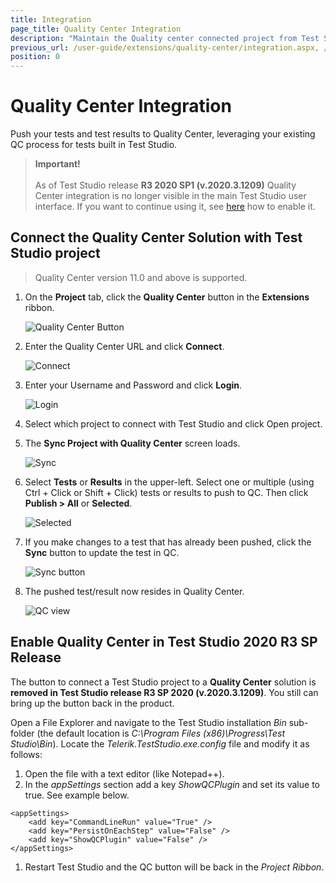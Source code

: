 ```yaml
---
title: Integration
page_title: Quality Center Integration
description: "Maintain the Quality center connected project from Test Studio"
previous_url: /user-guide/extensions/quality-center/integration.aspx, /user-guide/extensions/quality-center/integration
position: 0
---
```

# Quality Center Integration

Push your tests and test results to Quality Center, leveraging your existing QC process for tests built in Test Studio.

> __Important!__
><br>
><br>
> As of Test Studio release __R3 2020 SP1 (v.2020.3.1209)__ Quality Center integration is no longer visible in the main Test Studio user interface. If you want to continue using it, see <a href="#enable-quality-center-in-test-studio-2020-r3-sp-release">here</a> how to enable it.

## Connect the Quality Center Solution with Test Studio project

> Quality Center version 11.0 and above is supported.

1. On the **Project** tab, click the **Quality Center** button in the **Extensions** ribbon.

	![Quality Center Button][1]

2. Enter the Quality Center URL and click **Connect**.

	![Connect][2]

3. Enter your Username and Password and click **Login**.

	![Login][3]

4. Select which project to connect with Test Studio and click Open project.
5. The **Sync Project with Quality Center** screen loads.

	![Sync][4]

6. Select **Tests** or **Results** in the upper-left. Select one or multiple (using Ctrl + Click or Shift + Click) tests or results to push to QC. Then click **Publish > All** or **Selected**.

	![Selected][5]

7. If you make changes to a test that has already been pushed, click the **Sync** button to update the test in QC.

	![Sync button][6]

8. The pushed test/result now resides in Quality Center.

	![QC view][6]

## Enable Quality Center in Test Studio 2020 R3 SP Release

The button to connect a Test Studio project to a __Quality Center__ solution is __removed in Test Studio release R3 SP 2020 (v.2020.3.1209)__. You still can bring up the button back in the product.

Open a File Explorer and navigate to the Test Studio installation _Bin_ sub-folder (the default location is _C:\Program Files (x86)\Progress\Test Studio\Bin_). Locate the _Telerik.TestStudio.exe.config_ file and modify it as follows:

1. Open the file with a text editor (like Notepad++).
1. In the _appSettings_ section add a key _ShowQCPlugin_ and set its value to true. See example below.

````
<appSettings>
	<add key="CommandLineRun" value="True" />
	<add key="PersistOnEachStep" value="False" />
	<add key="ShowQCPlugin" value="False" />
</appSettings>
````

1. Restart Test Studio and the QC button will be back in the _Project Ribbon_.

[1]: /img/features/integration/quality-center/integration/qc-button.png
[2]: /img/features/integration/quality-center/integration/fig2.png
[3]: /img/features/integration/quality-center/integration/fig3.png
[4]: /img/features/integration/quality-center/integration/fig4.png
[5]: /img/features/integration/quality-center/integration/fig5.png
[6]: /img/features/integration/quality-center/integration/fig6.png

